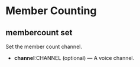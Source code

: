 # Member Counting

## membercount set

Set the member count channel.

* **channel**:CHANNEL (optional) — A voice channel.
